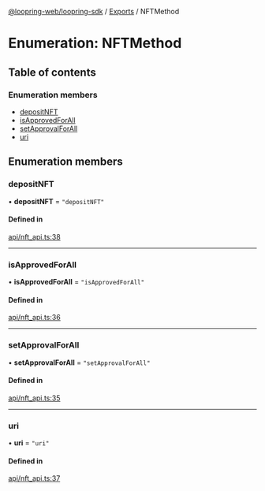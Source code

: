 [@loopring-web/loopring-sdk](../README.md) / [Exports](../modules.md) / NFTMethod

# Enumeration: NFTMethod

## Table of contents

### Enumeration members

- [depositNFT](NFTMethod.md#depositnft)
- [isApprovedForAll](NFTMethod.md#isapprovedforall)
- [setApprovalForAll](NFTMethod.md#setapprovalforall)
- [uri](NFTMethod.md#uri)

## Enumeration members

### depositNFT

• **depositNFT** = `"depositNFT"`

#### Defined in

[api/nft_api.ts:38](https://github.com/Loopring/loopring_sdk/blob/f91f904/src/api/nft_api.ts#L38)

___

### isApprovedForAll

• **isApprovedForAll** = `"isApprovedForAll"`

#### Defined in

[api/nft_api.ts:36](https://github.com/Loopring/loopring_sdk/blob/f91f904/src/api/nft_api.ts#L36)

___

### setApprovalForAll

• **setApprovalForAll** = `"setApprovalForAll"`

#### Defined in

[api/nft_api.ts:35](https://github.com/Loopring/loopring_sdk/blob/f91f904/src/api/nft_api.ts#L35)

___

### uri

• **uri** = `"uri"`

#### Defined in

[api/nft_api.ts:37](https://github.com/Loopring/loopring_sdk/blob/f91f904/src/api/nft_api.ts#L37)
